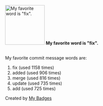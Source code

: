 <img src="https://my-badges.github.io/my-badges/favorite-word.png" alt="My favorite word is &quot;fix&quot;." title="My favorite word is &quot;fix&quot;." width="128">
<strong>My favorite word is &quot;fix&quot;.</strong>
<br><br>

My favorite commit message words are:

1. fix (used 1158 times)
2. added (used 906 times)
3. merge (used 816 times)
4. update (used 735 times)
5. add (used 725 times)


Created by <a href="https://github.com/my-badges/my-badges">My Badges</a>